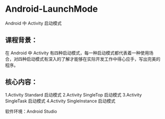 # Android-LaunchMode #
Android 中 Activity 启动模式

## 课程背景： ##
在 Android 中 Activity 有四种启动模式，每一种启动模式都代表着一种使用场合，对四种启动模式有深入的了解才能够在实际开发工作中得心应手，写出完美的程序。

## 核心内容： ##
1.Activity Standard 启动模式
2.Activity SingleTop 启动模式
3.Activity SingleTask 启动模式
4.Activity SingleInstance 启动模式

软件环境：Android Studio